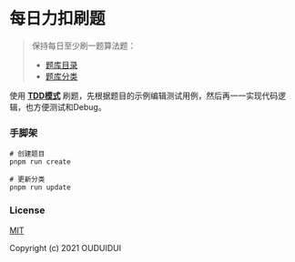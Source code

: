# 每日力扣刷题

> 保持每日至少刷一题算法题：
> 
> - [题库目录](./assets/docs/PROBLEMS.md)
> - [题库分类](./assets/docs/CATEGORY.md)

使用 [**TDD模式**](https://zh.wikipedia.org/wiki/%E6%B5%8B%E8%AF%95%E9%A9%B1%E5%8A%A8%E5%BC%80%E5%8F%91) 刷题，先根据题目的示例编辑测试用例，然后再一一实现代码逻辑，也方便测试和Debug。

### 手脚架

```shell
# 创建题目
pnpm run create

# 更新分类
pnpm run update
```

### License

[MIT](./LICENSE)

Copyright (c) 2021 OUDUIDUI